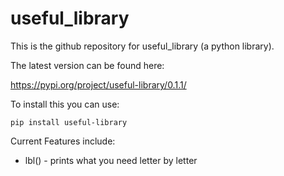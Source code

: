 # useful_library

This is the github repository for useful_library (a python library).

The latest version can be found here:

https://pypi.org/project/useful-library/0.1.1/

To install this you can use:
```
pip install useful-library
```

Current Features include: 
*	lbl() -  prints what you need letter by letter
